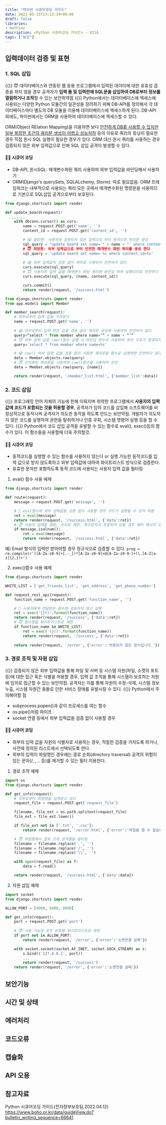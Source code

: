 ```yaml
---
title: "파이썬 시큐어코딩 가이드"
date: 2022-05-15T23:13:39+09:00
draft: false
libraries:
- mathjax
description: <Python 시큐어코딩 가이드> - KISA
tags: ["보안"]
---
```


## 입력데이터 검증 및 표현
### 1. SQL 삽입
{{<boxmd>}}
😈 데이터베이스와 연동된 웹 응용 프로그램에서 입력된 데이터에 대한 유효성 검증을 하지 않을 경우 공격자가 **입력 폼 및 입력란에 SQL문을 삽입하여 DB로부터 정보를 열람하거나 조작**할 수 있는 보안취약점
{{</boxmd>}}
Python에서는 데이터베이스에 엑세스에 사용되는 다양한 Python 모듈간의 일관성을 장려하기 위해 DB-API를 정의해서 각 데이터베이스마다 별도의 DB 모듈을 이용해 데이터베이스에 엑세스하게 된다. DB-API 외에도, 파이썬에서는 ORM을 사용하여 데이터베이스에 엑세스할 수 있다. 

ORM(Object RElation Mapping)을 이용하면 보다 <ins>안전하게 DB를 사용할 수 있지만 일부 복잡한 조건의 쿼리문 생성이 어렵고 성능저하</ins> 등의 이유로 쿼리의 튜닝이 필요한 경우 직접 원시 SQL 실행이 필요한 경우가 있다. ORM 대신 원시 쿼리를 사용하는 경우 검증되지 않은 외부 입력값으로 인해 SQL 삽입 공격이 발생할 수 있다.


#### 👮‍♀️ 시큐어 코딩
- DB-API, 원시SQL: 매개변수화된 쿼리 사용하여 외부 입력값을 바인딩해서 사용하기
- ORM(Django's querySets, SQLALchemy, Storm): 따로 필요없음. ORM 프레임워크는 내부적으로 사용되는 쿼리 모든 곳에서 매개변수화된 명령문을 사용하므로 기본으로 SQL삽입 공격으로부터 보호된다.

```python
from django.shortcuts import render

def update_board(request):
   ......
    with dbconn.cursor() as curs:
        name = request.POST.get('name', '')
        content_id = request.POST.get('content_id', '')

        # 😱 절망편: 사용자의 검증되지 않은 입력으로 부터 동적으로 쿼리문 생성
        sql_query = "update board set name='" + name + "' where content_id='“ + content_id + "'"
        # 😇 희망편: 외부 입력값으로 부터 안전한 매개변수 화된 쿼리를 생성 한다
        sql_query = 'update board set name= %s where content_id=%s'
        
        # 😱 외부 입력값이 검증 없이 쿼리로 수행되어 안전하지 않다
        curs.execute(sql_query)
        # 😇 사용자의 입력 값을 매개변수 화된 쿼리에 바인딩 하여 실행되므로 안전하다
        curs.execute(sql_query, (name, content_id))

        curs.commit()
        return render(request, '/success.html')
```

```python
from django.shortcuts import render     
from app.models import Member

def member_search(request):
    # 외부로부터 입력 값을 가져온다
    name = request.POST.get('name', '')     
    
    # 😱 외부로부터 입력 받은 값을 검증 없이 쿼리문 생성에 사용하여 안전하지 않다
    query=“select * from member where name=‘” + name + “’”
    # 😇 외부 입력 값을 raw()함수 실행 시 바인딩 변수로 사용하여 쿼리 구조가 변경되지 않도록 한다. (list 형은 %s, dictionary형은 %(key)s를 사용)
    query='select * from member where name=%s'

    # 😱 raw() 외부 입력 값을 검증 없이 사용한 쿼리문을 함수로 실행하면 안전하지 않다
    data = Member.objects.raw(query)
    # 😇 인자화된 쿼리문을 사용하여 raw()함수를 사용하여 안전
    data = Member.objects.raw(query, [name])

    return render(request, '/member_list.html', {'member_list':data})
```
### 2. 코드 삽입
{{<boxmd>}}
프로그래밍 언어 자체의 기능에 한해 이뤄지며 취약한 프로그램에서 **사용자의 입력 값에 코드가 포함되는 것을 허용할 경우**, 공격자가 임의 코드를 삽입해 소프트웨어를 비정상적으로 동작시켜 공격자가 의도한 동작을 하도록 만드는 보안약점. 개발자가 의도하지 않은 코드를 실행하여 권한을 탈취하거나 인증 우회, 시스템 명령어 실행 등을 할 수 있다. 
{{</boxmd>}}
Python에서 코드 삽입 공격을 유발할 수 있는 함수로 eval(), exec()등의 함수가 있다. 이 함수들을 사용할때 더욱 주의할것.
#### 👮‍♀️ 시큐어 코딩
- 동적코드를 실행할 수 있는 함수를 사용하지 않는다 or 실행 가능한 동적코드를 입력 값으로 받지 않도록하고 외부 입력값에 대하여 화이트리스트 방식으로 검증한다. 
- 유효한 문자만 포함하도록 동적 코드에 사용되는 사용자 입력 값을 필터링

1. eval() 함수 사용 예제
```python
from django.shortcuts import render

def route(request):
    message = request.POST.get('message', '')

    # 👿 eval함수에 외부 입력값을 검증 없이 사용할 경우 코드가 실행될 수 있어 위험
    ret = eval(message)
    return render(request, '/success.html', {'data':ret})
    # 😇 사용자 입력을 영문, 숫자로 제한. 특수문자가 포함되어 있을 경우 에러 메시지 리턴
    if message.isalnum():
        ret = eval(message)
        return render(request, '/success.html', {'data':ret})
```
예) Email 형식의 입력만 받아야할 경우 정규식으로 검증할 수 있다.
`prog = re.compile(r'([A-Za-z0-9]+[.-_])*[A-Za-z0-9]+@[A-Za-z0-9-]+(\.[A-Z|a-z]{2,})+')`

2. exec()함수 사용 예제
```python
from django.shortcuts import render

WHITE_LIST = ['get_friends_list', 'get_address', 'get_phone_number']

def request_rest_api(request):
    function_name = request.POST.get('function_name', '')

    # 👿 사용자에게 전달받은 함수명 검증하지 않고 실행
    ret = exec('{}()'.format(function_name))
    return render(request, '/success', {'data':ret})
    # 😇 함수명을 화이트리스트로 제한
    if function_name in WHITE_LIST:
        ret = exec('{}()'.format(function_name))
        return render(request, '/success', {'data':ret})
    
    return render(request, '/error', {'error':'허용되지 않은 함수입니다.'})
```
### 3. 경로 조직 및 자원 삽입
{{<boxmd>}}
검증되지 않은 외부 입력값을 통해 파일 및 서버 등 시스템 자원(파일, 소켓의 포트 등)에 대한 접근 혹은 식별을 허용할 경우, 입력 값 조작을 통해 시스템이 보호하는 자원에 임의로 접근할 수 있는 보안약점. 공격자는 이를 통해 자원의 수정-삭제, 시스템 정보 누출, 시스템 자원간 충돌로 인한 서비스 장애를 유발시킬 수 있다.
{{</boxmd>}}
Python에서 주의해야할 점
- subprocess.popen()과 같이 프로세스를 여는 함수
- os.pipe()처럼 파이프
- socket 연결 등에서 외부 입력값을 검증 없이 사용할 경우
#### 👮‍♀️ 시큐어 코딩
- 외부의 입력 값을 자원의 식별자로 사용하는 경우, 적절한 검증을 거치도록 하거나, 사전에 정의된 리스트에서 선택되도록 한다. 
- 외부의 입력이 파일명인 경우에는 경로 순회(directory traversal) 공격의 위험이 있는 문자(/, \, .. 등)를 제거할 수 있는 필터 이용한다.

1. 경로 조작 예제
```python
import os
from django.shortcuts import render

def get_info(request):
    # 외부로부터 파일명을 입력받고 있다
    request_file = request.POST.get('request_file')

    filename, file_ext = os.path.splitext(request_file)
    file_ext = file_ext.lower()

    if file_ext not in ['.txt', '.csv']:
        return render(request, '/error.html', {'error':'파일을 열 수 없습니다'})

    # 😇 파일명에서 경로 조작 문자열을 필터링
    filename = filename.replace('.', '')
    filename = filename.replace('/', '')
    filename = filename.replace('\\', '')

    with open(request_file) as f:
        data = f.read()

    return render(request, '/success.html', {'data':data})
```
2. 자원 삽입 예제
```python
import socket
from django.shortcuts import render

ALLOW_PORT = [4000, 6000, 9000]

def get_info(request):
    port = request.POST.get('port')
    
    # 😇 사용 가능한 포트 번호를 화이트리스트로 제한
    if port not in ALLOW_PORT:
        return render(request, '/error', {'error':'소켓연결 실패'})

    with socket.socket(socket.AF_INET, socket.SOCK_STREAM) as s:
        s.bind(('127.0.0.1', port))
        ...
        return render(request, '/success')
    return render(request, '/error', {'error':'소켓연결 실패'})
```
## 보안기능
## 시간 및 상태
## 에러처리
## 코드오류
## 캡슐화
## API 오용

## 참고자료

Python 시큐어코딩 가이드(전자정부보호팀,2022.04.12)
https://www.boho.or.kr/data/guideView.do?bulletin_writing_sequence=66641 